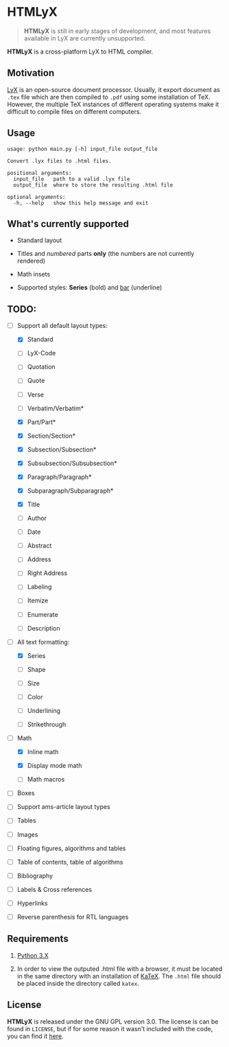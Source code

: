 # HTMLyX

> **HTMLyX** is still in early stages of development, and most features available in LyX are currently unsupported.

**HTMLyX** is a cross-platform LyX to HTML compiler.

## Motivation

[LyX](https://www.lyx.org/) is an open-source document processor. Usually, it export document as `.tex` file which are then compiled to `.pdf` using some installation of TeX. However, the multiple TeX instances of different operating systems make it difficult to compile files on different computers.

## Usage

```
usage: python main.py [-h] input_file output_file

Convert .lyx files to .html files.

positional arguments:
  input_file   path to a valid .lyx file
  output_file  where to store the resulting .html file

optional arguments:
  -h, --help   show this help message and exit
```

## What's currently supported

* Standard layout

* Titles and *numbered* parts **only** (the numbers are not currently rendered)

* Math insets

* Supported styles: **Series** (bold) and <u>bar</u> (underline)

## TODO:

- [ ] Support all default layout types:
  
  - [x] Standard
  
  - [ ] LyX-Code
  
  - [ ] Quotation
  
  - [ ] Quote
  
  - [ ] Verse
  
  - [ ] Verbatim/Verbatim*
  
  - [x] Part/Part*
  
  - [x] Section/Section*
  
  - [x] Subsection/Subsection*
  
  - [x] Subsubsection/Subsubsection*
  
  - [x] Paragraph/Paragraph*
  
  - [x] Subparagraph/Subparagraph*
  
  - [x] Title
  
  - [ ] Author
  
  - [ ] Date
  
  - [ ] Abstract
  
  - [ ] Address
  
  - [ ] Right Address
  
  - [ ] Labeling
  
  - [ ] Itemize
  
  - [ ] Enumerate
  
  - [ ] Description

- [ ] All text formatting:
  
  - [x] Series
  
  - [ ] Shape
  
  - [ ] Size
  
  - [ ] Color
  
  - [ ] Underlining
  
  - [ ] Strikethrough

- [ ] Math
  
  - [x] Inline math
  
  - [x] Display mode math
  
  - [ ] Math macros

- [ ] Boxes

- [ ] Support ams-article layout types

- [ ] Tables

- [ ] Images

- [ ] Floating figures, algorithms and tables

- [ ] Table of contents, table of algorithms

- [ ] Bibliography

- [ ] Labels & Cross references

- [ ] Hyperlinks

- [ ] Reverse parenthesis for RTL languages

## Requirements

1. [Python 3.X](https://www.python.org/)

2. In order to view the outputed .html file with a browser, it must be located in the same directory with an installation of [KaTeX](https://github.com/KaTeX/KaTeX). The `.html` file should be placed inside the directory called `katex`.

## License

**HTMLyX** is released under the GNU GPL version 3.0. The license is can be found in `LICENSE`, but if for some reason it wasn't included with the code, you can find it [here](https://www.gnu.org/licenses/gpl-3.0.txt).
